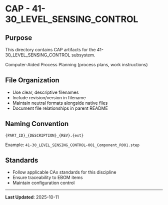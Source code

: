 # CAP - 41-30_LEVEL_SENSING_CONTROL

## Purpose

This directory contains CAP artifacts for the 41-30_LEVEL_SENSING_CONTROL subsystem.

Computer-Aided Process Planning (process plans, work instructions)

## File Organization

- Use clear, descriptive filenames
- Include revision/version in filename
- Maintain neutral formats alongside native files
- Document file relationships in parent README

## Naming Convention

```
{PART_ID}_{DESCRIPTION}_{REV}.{ext}
```

Example: `41-30_LEVEL_SENSING_CONTROL-001_Component_R001.step`

## Standards

- Follow applicable CAx standards for this discipline
- Ensure traceability to EBOM items
- Maintain configuration control

---

**Last Updated**: 2025-10-11
